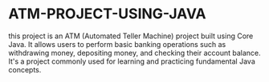 # ATM-PROJECT-USING-JAVA
this project is an ATM (Automated Teller Machine) project built using Core Java. It allows users to perform basic banking operations such as withdrawing money, depositing money, and checking their account balance. It's a project commonly used for learning and practicing fundamental Java concepts.
